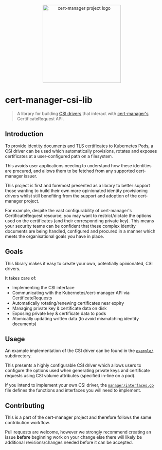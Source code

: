 <p align="center">
  <img src="https://raw.githubusercontent.com/cert-manager/cert-manager/d53c0b9270f8cd90d908460d69502694e1838f5f/logo/logo-small.png" height="256" width="256" alt="cert-manager project logo" />
</p>

# cert-manager-csi-lib

> A library for building [CSI drivers](https://kubernetes-csi.github.io/docs/)
> that interact with [cert-manager's](https://github.com/cert-manager/cert-manager)
> CertificateRequest API.

## Introduction

To provide identity documents and TLS certificates to Kubernetes Pods, a CSI
driver can be used which automatically provisions, rotates and exposes
certificates at a user-configured path on a filesystem.

This avoids user applications needing to understand how these identities are
procured, and allows them to be fetched from any supported cert-manager issuer.

This project is first and foremost presented as a library to better support
those wanting to build their own more opinionated identity provisioning drivers
whilst still benefiting from the support and adoption of the cert-manager
project.

For example, despite the vast configurability of cert-manager's
CertificateRequest resource, you may want to restrict/dictate the options used
on the certificates (and their corresponding private key).
This means your security teams can be confident that these complex identity
documents are being handled, configured and procured in a manner which meets
the organisational goals you have in place.

## Goals

This library makes it easy to create your own, potentially opinionated, CSI
drivers.

It takes care of:

- Implementing the CSI interface
- Communicating with the Kubernetes/cert-manager API via CertificateRequests
- Automatically rotating/renewing certificates near expiry
- Managing private key & certificate data on disk
- Exposing private key & certificate data to pods
- Atomically updating written data (to avoid mismatching identity documents)

## Usage

An example implementation of the CSI driver can be found in the [`example/`](./example)
subdirectory.

This presents a highly configurable CSI driver which allows users to configure
the options used when generating private keys and certificate requests using
CSI volume attributes (specified in-line on a pod).

If you intend to implement your own CSI driver, the [`manager/interfaces.go`](./manager/interfaces.go)
file defines the functions and interfaces you will need to implement.

## Contributing

This is a part of the cert-manager project and therefore follows the same
contribution workflow.

Pull requests are welcome, however we strongly recommend creating an issue
**before** beginning work on your change else there will likely be additional
revisions/changes needed before it can be accepted.
